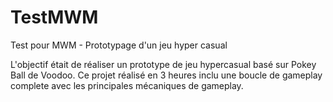 # TestMWM
 Test pour MWM - Prototypage d'un jeu hyper casual

L'objectif était de réaliser un prototype de jeu hypercasual basé sur Pokey Ball de Voodoo.
Ce projet réalisé en 3 heures inclu une boucle de gameplay complete avec les principales mécaniques de gameplay.
